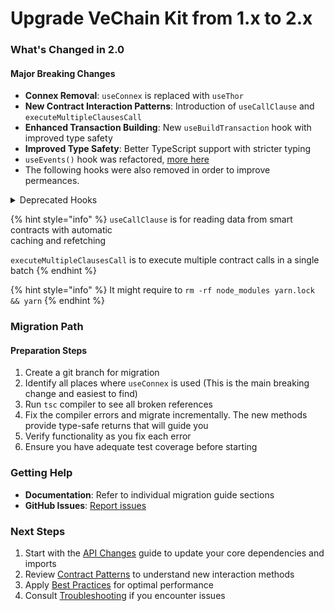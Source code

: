 # Upgrade VeChain Kit from 1.x to 2.x

### What's Changed in 2.0

#### Major Breaking Changes

* **Connex Removal**: `useConnex` is replaced with `useThor`
* **New Contract Interaction Patterns**: Introduction of `useCallClause` and `executeMultipleClausesCall`
* **Enhanced Transaction Building**: New `useBuildTransaction` hook with improved type safety
* **Improved Type Safety**: Better TypeScript support with stricter typing
* `useEvents()` hook was refactored, [more here](../../hooks/blockchain-hooks.md)
* The following hooks were also removed in order to improve permeances.

<details>

<summary>Deprecated Hooks</summary>

Utils Hooks

* useRoundAppVotes
* useSustainabilityActions

Galaxy Member Hooks

* useGMbalance
* useB3trToUpgrade
* useB3trToUpgradeToLevel
* useGetNodeIdAttached
* useGetTokenIdAttachedToNode
* useGMMaxLevel
* useParticipatedInGovernance
* useTokenIdByAccount
* useNFTImage
* useB3trDonated
* useGMBaseUri
* useSelectedTokenId
* useIsGMClaimable
* useSelectedGmNft
* useLevelOfToken
* useNFTMetadataUri

NodeManagement

* useGetNodeManager
* useIsNodeHolder
* useUserXNodes

VeBetterPassport

* useAccountLinking
* usePassportChecks
* useUserDelegation
* useUserStatus
* useAppSecurityLevel
* useGetCumulativeScoreWithDecay
* useGetDelegatee
* useGetDelegator
* useGetEntitiesLinkedToPassport
* useGetPassportForEntity
* useGetPendingDelegationsDelegateePOV
* useGetPendingDelegationsDelegatorPOV
* useGetPendingLinkings
* useIsEntity
* useIsPassportCheckEnabled
* useIsPassport
* useParticipationScoreThreshold
* useSecurityMultiplier
* useThresholdParticipationScore
* useThresholdParticipationScoreAtTimepoint
* useIsBlacklisted
* useIsWhitelisted
* useUserRoundScore

VBD VoterRewards:

* useLevelMultiplier

X2Earn Apps:

* useUserVotesInAllRounds
* useUserTopVotedApps

- useXNode
- useAppAdmin
- useAppExists
- useAppsEligibleInNextRound
- useGetX2EarnAppAvailableFunds
- useXAppsMetadataBaseUri
- useXNodeCheckCooldown

XAllocation Voting

* useAllocationAmount

- useXAppVotesQf

</details>

{% hint style="info" %}
`useCallClause` is for reading data from smart contracts with automatic\
caching and refetching

`executeMultipleClausesCall` is to execute multiple contract calls in a single batch
{% endhint %}

{% hint style="info" %}
It might require to `rm -rf node_modules yarn.lock && yarn`
{% endhint %}

### Migration Path

#### Preparation Steps

1. Create a git branch for migration
2. Identify all places where `useConnex` is used (This is the main breaking change and easiest to find)
3. Run `tsc` compiler to see all broken references
4. Fix the compiler errors and migrate incrementally. The new methods provide type-safe returns that will guide you
5. Verify functionality as you fix each error
6. Ensure you have adequate test coverage before starting

### Getting Help

* **Documentation**: Refer to individual migration guide sections
* **GitHub Issues**: [Report issues](https://github.com/vechain/vechain-kit/issues)

### Next Steps

1. Start with the [API Changes](api-changes.md) guide to update your core dependencies and imports
2. Review [Contract Patterns](../../contract-patterns.md) to understand new interaction methods
3. Apply [Best Practices](../../quickstart/best-practices.md) for optimal performance
4. Consult [Troubleshooting](../../troubleshooting/general.md) if you encounter issues
